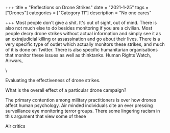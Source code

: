 +++
title = "Reflections on Drone Strikes"
date = "2021-1-25"
tags = ["Drones"]
categories = ["Category 11"]
description = "No one cares"

+++
Most people don't give a shit. It's out of sight, out of mind. There is also not much else to do besides monitoring if you are a civilian. Most people decry drone strikes without actual information and simply see it as an extrajudicial killing or assassination and go about their lives. There is a very specific type of outlet which actually monitors these strikes, and much of it is done on Twitter. There is also specific humanitarian organisations that monitor these issues as well as thinktanks. Human Rights Watch, Airwars, 

\



Evaluating the effectiveness of drone strikes. 

What is the overall effect of a particular drone campaign?

The primary contention among military practitioners is over how drones affect human psychology. Air minded individuals cite an ever pressing surveillance eye monitoring terror groups. There some lingering racism in this argument that view some of these 

 Air critics 



